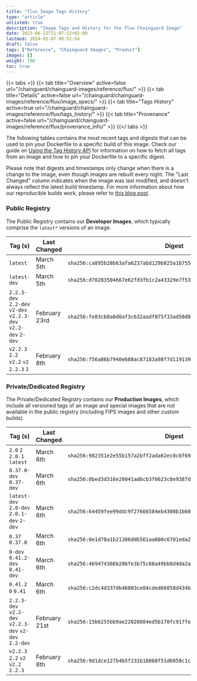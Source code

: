 ```yaml
---
title: "flux Image Tags History"
type: "article"
unlisted: true
description: "Image Tags and History for the flux Chainguard Image"
date: 2023-06-22T11:07:52+02:00
lastmod: 2024-03-07 00:51:54
draft: false
tags: ["Reference", "Chainguard Images", "Product"]
images: []
weight: 700
toc: true
---
```


{{< tabs >}}
{{< tab title="Overview" active=false url="/chainguard/chainguard-images/reference/flux/" >}}
{{< tab title="Details" active=false url="/chainguard/chainguard-images/reference/flux/image_specs/" >}}
{{< tab title="Tags History" active=true url="/chainguard/chainguard-images/reference/flux/tags_history/" >}}
{{< tab title="Provenance" active=false url="/chainguard/chainguard-images/reference/flux/provenance_info/" >}}
{{</ tabs >}}

The following tables contains the most recent tags and digests that can be used to pin your Dockerfile to a specific build of this image. Check our guide on [Using the Tag History API](/chainguard/chainguard-images/using-the-tag-history-api/) for information on how to fetch all tags from an image and how to pin your Dockerfile to a specific digest.

Please note that digests and timestamps only change when there is a change to the image, even though images are rebuilt every night. The "Last Changed" column indicates when the image was last modified, and doesn't always reflect the latest build timestamp. For more information about how our reproducible builds work, please refer to [this blog post](https://www.chainguard.dev/unchained/reproducing-chainguards-reproducible-image-builds).

### Public Registry
The Public Registry contains our **Developer Images**, which typically comprise the `latest*` versions of an image.

| Tag (s)                                                         | Last Changed  | Digest                                                                    |
|-----------------------------------------------------------------|---------------|---------------------------------------------------------------------------|
|  `latest`                                                       | March 5th     | `sha256:ca895b28b63afa6237abd129b825a1b7559dc93279e90e4b6aa6e07f3149c44a` |
|  `latest-dev`                                                   | March 5th     | `sha256:d70283504667e62fd3fb1c2a43329e7f539015f8bd481e5c3dd0afbfd8dc1d35` |
|  `2.2.3-dev` `2.2-dev` `v2-dev` `v2.2.3-dev` `v2.2-dev` `2-dev` | February 23rd | `sha256:fe83cb8a0d0af3c632aadf875f33ad50d8ca4aa160babd2dab13389b3fcf5ad1` |
|  `v2.2.3` `2.2` `v2.2` `v2` `2.2.3` `2`                         | February 8th  | `sha256:f56a86b7940e688ac87183a98f7d11913911453c25bbf27da06e6bd45c18bffa` |


### Private/Dedicated Registry
The Private/Dedicated Registry contains our **Production Images**, which include all versioned tags of an image and special images that are not available in the public registry (including FIPS images and other custom builds).

| Tag (s)                                                 | Last Changed  | Digest                                                                    |
|---------------------------------------------------------|---------------|---------------------------------------------------------------------------|
|  `2.0` `2` `2.0.1` `latest`                             | March 6th     | `sha256:982351e2e55b157a2bff2ada62ec0c6f698e15576d10f93b864328aa11c70c50` |
|  `0.37.0-dev` `0.37-dev`                                | March 6th     | `sha256:0bed3d316e26041ad6cb3f6623c8e9387d668497735bb60b2f5ace93004f99aa` |
|  `latest-dev` `2.0-dev` `2.0.1-dev` `2-dev`             | March 6th     | `sha256:64459fee99ddc9f27666584eb4300b1b60cb1525f1171749befec7d8117b8f31` |
|  `0.37` `0.37.0`                                        | March 6th     | `sha256:0e1d78a1b21306ddb561aa600c6701eda2631f04b5504b368f24ced52a381a8d` |
|  `0-dev` `0.41.2-dev` `0.41-dev`                        | March 6th     | `sha256:469474366b206fe3b75c68a49bb8d4da2a99265a429ccefd748e441858ecbe3e` |
|  `0.41.2` `0` `0.41`                                    | March 6th     | `sha256:c2dc4d337db46803ce04cded66058d434b8a5c3f8c20778511b05acf020383d7` |
|  `2.2.3-dev` `v2.2-dev` `v2.2.3-dev` `v2-dev` `2.2-dev` | February 21st | `sha256:15b6255bb9ae22020804ed5b170fc917fe098da5c788faf0b6ffdf79297c0e0d` |
|  `v2.2.3` `2.2` `v2` `v2.2` `2.2.3`                     | February 8th  | `sha256:9d1dce127b4b5f231b18868f51d6058c1cd1a754dd92060506f13761d4b026b2` |

